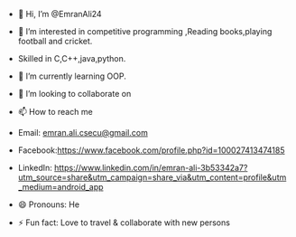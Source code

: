 - 👋 Hi, I’m @EmranAli24

- 👀 I’m interested in competitive programming ,Reading books,playing football and cricket.
- Skilled in C,C++,java,python.
- 🌱 I’m currently learning  OOP.
- 💞️ I’m looking to collaborate on 
- 📫 How to reach me
- Email: emran.ali.csecu@gmail.com
- Facebook:https://www.facebook.com/profile.php?id=100027413474185
- LinkedIn: https://www.linkedin.com/in/emran-ali-3b53342a7?utm_source=share&utm_campaign=share_via&utm_content=profile&utm_medium=android_app
- 😄 Pronouns: He
- ⚡ Fun fact: Love to travel & collaborate with new persons

<!---
EmranAli24/EmranAli24 is a ✨ special ✨ repository because its `README.md` (this file) appears on your GitHub profile.
You can click the Preview link to take a look at your changes.
--->
